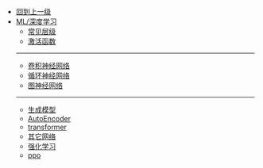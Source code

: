 - [回到上一级](ML/)
- [ML/深度学习](ML/深度学习/)
  - [常见层级](ML/深度学习/net)
  - [激活函数](ML/深度学习/ActivationFunction)
  - ----
  - [卷积神经网络](ML/深度学习/CNN)
  - [循环神经网络](ML/深度学习/RNN)
  - [图神经网络](ML/深度学习/GNN)
  - ------
  - [生成模型](ML/深度学习/GM)
  - [AutoEncoder](ML/深度学习/autoencoder)
  - [transformer](ML/深度学习/transformer)
  - [其它网络](ML/深度学习/model)
  - [强化学习](ML/深度学习/rl)
  - [ppo](ML/深度学习/ppo)